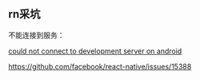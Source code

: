 ## rn采坑

不能连接到服务：

[could not connect to development server on android](https://stackoverflow.com/questions/42064283/react-nativecould-not-connect-to-development-server-on-android)

https://github.com/facebook/react-native/issues/15388

